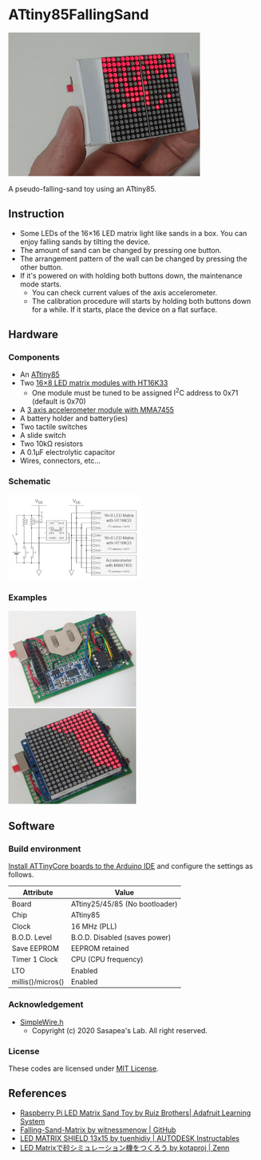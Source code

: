 # ATtiny85FallingSand

![Movie](doc/movie.gif)

A pseudo-falling-sand toy using an ATtiny85.

## Instruction

* Some LEDs of the 16&times;16 LED matrix light like sands in a box. You can enjoy falling sands by tilting the device.
* The amount of sand can be changed by pressing one button.
* The arrangement pattern of the wall can be changed by pressing the other button.
* If it's powered on with holding both buttons down, the maintenance mode starts.
  * You can check current values of the axis accelerometer.
  * The calibration procedure will starts by holding both buttons down for a while. If it starts, place the device on a flat surface.

## Hardware

### Components

* An [ATtiny85](https://akizukidenshi.com/catalog/g/g109573/)
* Two [16&times;8 LED matrix modules with HT16K33](https://aliexpress.com/item/1005007262961209.html)
  * One module must be tuned to be assigned I<sup>2</sup>C address to 0x71 (default is 0x70)
* A [3 axis accelerometer module with MMA7455](https://www.aitendo.com/product/10242)
* A battery holder and battery(ies)
* Two tactile switches
* A slide switch
* Two 10k&ohm; resistors
* A 0.1&mu;F electrolytic capacitor
* Wires, connectors, etc...

### Schematic

[![Click to expand](doc/schematic_thumbnail.png)](doc/schematic.png)

### Examples

[![Click to expand](doc/picture1_thumbnail.jpg)](doc/picture1.jpg)
[![Click to expand](doc/picture2_thumbnail.jpg)](doc/picture2.jpg)

## Software

### Build environment

[Install ATTinyCore boards to the Arduino IDE](https://github.com/SpenceKonde/ATTinyCore/blob/master/Installation.md) and configure the settings as follows.

Attribute        |Value
-----------------|------------------------------
Board            |ATtiny25/45/85 (No bootloader)
Chip             |ATtiny85
Clock            |16 MHz (PLL)
B.O.D. Level     |B.O.D. Disabled (saves power)
Save EEPROM      |EEPROM retained
Timer 1 Clock    |CPU (CPU frequency)
LTO              |Enabled
millis()/micros()|Enabled

### Acknowledgement

* [SimpleWire.h](https://lab.sasapea.mydns.jp/2020/03/11/avr-i2c-2/)
  * Copyright (c) 2020 Sasapea's Lab. All right reserved.

### License

These codes are licensed under [MIT License](LICENSE).

## References

* [Raspberry Pi LED Matrix Sand Toy by Ruiz Brothers| Adafruit Learning System](https://learn.adafruit.com/matrix-led-sand)
* [Falling-Sand-Matrix by witnessmenow | GitHub](https://github.com/witnessmenow/Falling-Sand-Matrix/tree/master)
* [LED MATRIX SHIELD 13x15 by tuenhidiy | AUTODESK Instructables](https://www.instructables.com/LED-MATRIX-SHIELD-13x15/)
* [LED Matrixで砂シミュレーション機をつくろう by kotaproj | Zenn](https://zenn.dev/kotaproj/articles/esp32_ledmat_fallingsand)
